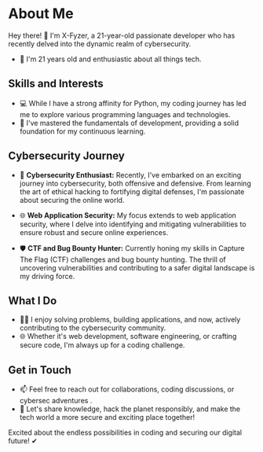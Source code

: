 # About Me

Hey there! 👋 I'm X-Fyzer, a 21-year-old passionate developer who has recently delved into the dynamic realm of cybersecurity.

- 🎂 I'm 21 years old and enthusiastic about all things tech.

## Skills and Interests

- 💻 While I have a strong affinity for Python, my coding journey has led me to explore various programming languages and technologies.
- 🧠 I've mastered the fundamentals of development, providing a solid foundation for my continuous learning.

## Cybersecurity Journey

- 🔐 **Cybersecurity Enthusiast:** Recently, I've embarked on an exciting journey into cybersecurity, both offensive and defensive. From learning the art of ethical hacking to fortifying digital defenses, I'm passionate about securing the online world.

- 🌐 **Web Application Security:** My focus extends to web application security, where I delve into identifying and mitigating vulnerabilities to ensure robust and secure online experiences.

- 🛡️ **CTF and Bug Bounty Hunter:** Currently honing my skills in Capture The Flag (CTF) challenges and bug bounty hunting. The thrill of uncovering vulnerabilities and contributing to a safer digital landscape is my driving force.

## What I Do

- 👨‍💻 I enjoy solving problems, building applications, and now, actively contributing to the cybersecurity community.
- 🌐 Whether it's web development, software engineering, or crafting secure code, I'm always up for a coding challenge.

## Get in Touch

- 📫 Feel free to reach out for collaborations, coding discussions, or cybersec adventures .
- 💬 Let's share knowledge, hack the planet responsibly, and make the tech world a more secure and exciting place together!

Excited about the endless possibilities in coding and securing our digital future! ✔


<!---
AmineFayez/AmineFayez is a ✨ special ✨ repository because its `README.md` (this file) appears on your GitHub profile.
You can click the Preview link to take a look at your changes.
--->
